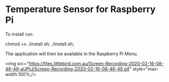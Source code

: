 # Temperature Sensor for Raspberry Pi

To install run: 

chmod +x ./install.sh;
./install.sh;

The application will then be available in the Raspberry Pi Menu. 

<img src="https://files.littlebird.com.au/Screen-Recording-2020-02-16-08-48-49-aUPtJ/Screen-Recording-2020-02-16-08-48-49.gif"  style="max-width:100%;/>
